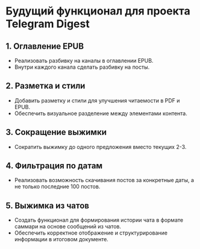 # Будущий функционал для проекта Telegram Digest

## 1. Оглавление EPUB
- Реализовать разбивку на каналы в оглавлении EPUB.
- Внутри каждого канала сделать разбивку на посты.

## 2. Разметка и стили
- Добавить разметку и стили для улучшения читаемости в PDF и EPUB.
- Обеспечить визуальное разделение между элементами контента.

## 3. Сокращение выжимки
- Сократить выжимку до одного предложения вместо текущих 2-3.

## 4. Фильтрация по датам
- Реализовать возможность скачивания постов за конкретные даты, а не только последние 100 постов.

## 5. Выжимка из чатов
- Создать функционал для формирования истории чата в формате саммари на основе сообщений из чатов.
- Обеспечить корректное отображение и структурирование информации в итоговом документе. 